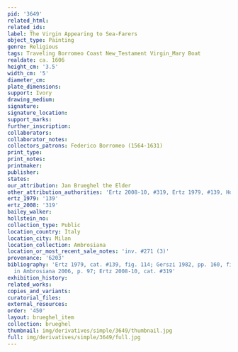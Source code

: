 ```yaml
---
pid: '3649'
related_html: 
related_ids: 
label: The Virgin Appearing to Sea-Farers
object_type: Painting
genre: Religious
tags: Traveling Borromeo Coast New_Testament Virgin_Mary Boat
realdate: ca. 1606
height_cm: '3.5'
width_cm: '5'
diameter_cm: 
plate_dimensions: 
support: Ivory
drawing_medium: 
signature: 
signature_location: 
support_marks: 
further_inscription: 
collaborators: 
collaborator_notes: 
collectors_patrons: Federico Borromeo (1564-1631)
print_type: 
print_notes: 
printmaker: 
publisher: 
states: 
our_attribution: Jan Brueghel the Elder
other_attribution_authorities: 'Ertz 2008-10, #319, Ertz 1979, #139, Honig database'
ertz_1979: '139'
ertz_2008: '319'
bailey_walker: 
hollstein_no: 
collection_type: Public
location_country: Italy
location_city: Milan
location_collection: Ambrosiana
location_or_most_recent_sale_notes: 'inv. #271 (3)'
provenance: '6203'
bibliography: 'Ertz 1979, cat. #139, fig. 114; Gerszi 1982, pp. 160, fig. 16; Pijl
  in Ambrosiana 2006, p. 97; Ertz 2008-10, cat. #319'
exhibition_history: 
related_works: 
copies_and_variants: 
curatorial_files: 
external_resources: 
order: '450'
layout: brueghel_item
collection: brueghel
thumbnail: img/derivatives/simple/3649/thumbnail.jpg
full: img/derivatives/simple/3649/full.jpg
---
```

